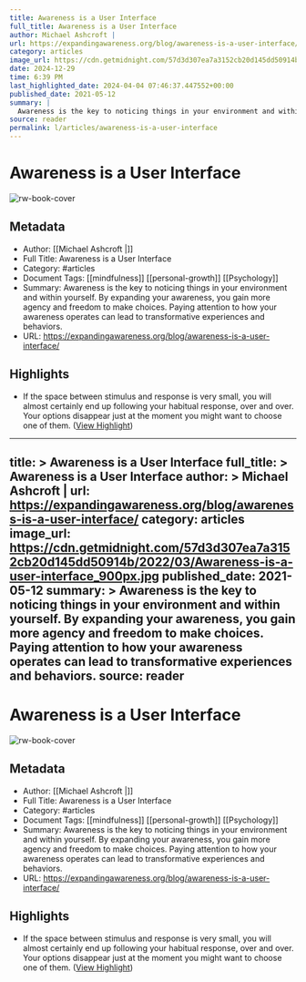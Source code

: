 ```yaml
---
title: Awareness is a User Interface
full_title: Awareness is a User Interface
author: Michael Ashcroft |
url: https://expandingawareness.org/blog/awareness-is-a-user-interface/
category: articles
image_url: https://cdn.getmidnight.com/57d3d307ea7a3152cb20d145dd50914b/2022/03/Awareness-is-a-user-interface_900px.jpg
date: 2024-12-29
time: 6:39 PM
last_highlighted_date: 2024-04-04 07:46:37.447552+00:00
published_date: 2021-05-12
summary: |
  Awareness is the key to noticing things in your environment and within yourself. By expanding your awareness, you gain more agency and freedom to make choices. Paying attention to how your awareness operates can lead to transformative experiences and behaviors.
source: reader
permalink: l/articles/awareness-is-a-user-interface
---
```

# Awareness is a User Interface

![rw-book-cover](https://cdn.getmidnight.com/57d3d307ea7a3152cb20d145dd50914b/2022/03/Awareness-is-a-user-interface_900px.jpg)

## Metadata
- Author: [[Michael Ashcroft |]]
- Full Title: Awareness is a User Interface
- Category: #articles
- Document Tags: [[mindfulness]] [[personal-growth]] [[Psychology]] 
- Summary: Awareness is the key to noticing things in your environment and within yourself. By expanding your awareness, you gain more agency and freedom to make choices. Paying attention to how your awareness operates can lead to transformative experiences and behaviors.
- URL: https://expandingawareness.org/blog/awareness-is-a-user-interface/

## Highlights
- If the space between stimulus and response is very small, you will almost certainly end up following your habitual response, over and over. Your options disappear just at the moment you might want to choose one of them. ([View Highlight](https://read.readwise.io/read/01htm15v9gkv4q4e2q59hvzrjz))


---
title: >
  Awareness is a User Interface
full_title: >
  Awareness is a User Interface
author: >
  Michael Ashcroft |
url: https://expandingawareness.org/blog/awareness-is-a-user-interface/
category: articles
image_url: https://cdn.getmidnight.com/57d3d307ea7a3152cb20d145dd50914b/2022/03/Awareness-is-a-user-interface_900px.jpg
published_date: 2021-05-12
summary: >
  Awareness is the key to noticing things in your environment and within yourself. By expanding your awareness, you gain more agency and freedom to make choices. Paying attention to how your awareness operates can lead to transformative experiences and behaviors.
source: reader
---
# Awareness is a User Interface

![rw-book-cover](https://cdn.getmidnight.com/57d3d307ea7a3152cb20d145dd50914b/2022/03/Awareness-is-a-user-interface_900px.jpg)

## Metadata
- Author: [[Michael Ashcroft |]]
- Full Title: Awareness is a User Interface
- Category: #articles
- Document Tags: [[mindfulness]] [[personal-growth]] [[Psychology]] 
- Summary: Awareness is the key to noticing things in your environment and within yourself. By expanding your awareness, you gain more agency and freedom to make choices. Paying attention to how your awareness operates can lead to transformative experiences and behaviors.
- URL: https://expandingawareness.org/blog/awareness-is-a-user-interface/

## Highlights
- If the space between stimulus and response is very small, you will almost certainly end up following your habitual response, over and over. Your options disappear just at the moment you might want to choose one of them. ([View Highlight](https://read.readwise.io/read/01htm15v9gkv4q4e2q59hvzrjz))


